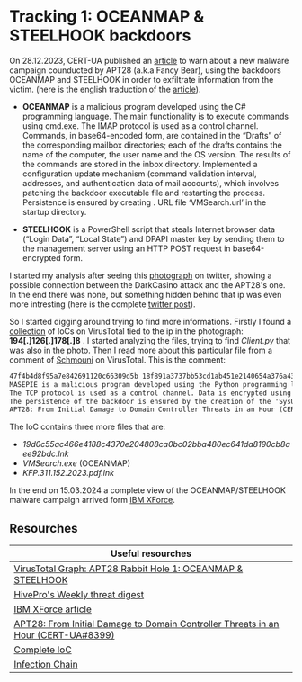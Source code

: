 # Tracking 1: OCEANMAP & STEELHOOK backdoors

On 28.12.2023, CERT-UA published an [article](https://cert.gov.ua/article/6276894) to warn about a new malware campaign counducted by APT28 (a.k.a Fancy Bear), using the backdoors OCEANMAP and STEELHOOK in order to
exfiltrate information from the victim. (here is the english traduction of the [article](https://medium.com/cyberscribers-exploring-cybersecurity/apt28-from-initial-damage-to-domain-controller-threats-in-an-hour-cert-ua-8399-1944dd6edcdf)).

- **OCEANMAP** is a malicious program developed using the C# programming language. The main functionality is to execute commands using cmd.exe. The IMAP protocol is used as a control channel. Commands, in base64-encoded form, are contained in the “Drafts” of the corresponding mailbox directories; each of the drafts contains the name of the computer, the user name and the OS version. The results of the commands are stored in the inbox directory. Implemented a configuration update mechanism (command validation interval, addresses, and authentication data of mail accounts), which involves patching the backdoor executable file and restarting the process. Persistence is ensured by creating . URL file ‘VMSearch.url’ in the startup directory.

- **STEELHOOK** is a PowerShell script that steals Internet browser data (“Login Data”, “Local State”) and DPAPI master key by sending them to the management server using an HTTP POST request in base64-encrypted form.

I started my analysis after seeing this [photograph](./Twitter-post.jpg) on twitter, showing a possible connection between the DarkCasino attack and the APT28's one. In the end there was none, but something
hidden behind that ip was even more intresting (here is the complete [twitter post](https://twitter.com/BaoshengbinCumt/status/1762657919504732527)).

So I started digging around trying to find more informations. Firstly I found a [collection](https://www.virustotal.com/gui/collection/4fca51117f88d8172e0ea97d2d2878271a3135327edf248511b7e8d777a252d9) of IoCs on VirusTotal tied to the ip in the photograph: **194[.]126[.]178[.]8** . I started analyzing the files, trying to find *Client.py* that was also in the photo. Then I read more about this particular file from a comment of [Schmouni](https://www.virustotal.com/gui/user/Schmouni) on VirusTotal. This is the comment:

```txt
47f4b4d8f95a7e842691120c66309d5b 18f891a3737bb53cd1ab451e2140654a376a43b2d75f6695f3133d47a41952b6 Client.py (MASEPIE)
MASEPIE is a malicious program developed using the Python programming language. The main functionality is to download/upload files and execute commands.
The TCP protocol is used as a control channel. Data is encrypted using the AES-128-CBC algorithm; The key, which is a sequence of 16 arbitrary bytes, is generated at the beginning of the connection.
The persistence of the backdoor is ensured by the creation of the 'SysUpdate' key in the 'Run' branch of the OS registry, as well as, using the 'SystemUpdate.lnk' LNK file in the startup directory.
APT28: From Initial Damage to Domain Controller Threats in an Hour (CERT-UA#8399)
```

The IoC contains three more files that are:

- *19d0c55ac466e4188c4370e204808ca0bc02bba480ec641da8190cb8aee92bdc.lnk*
- *VMSearch.exe* (OCEANMAP)
- *KFP.311.152.2023.pdf.lnk*

In the end on 15.03.2024 a complete view of the OCEANMAP/STEELHOOK malware campaign arrived form [IBM XForce](https://securityintelligence.com/x-force/itg05-leverages-malware-arsenal/).

## Resourches

|Useful resourches|
|---------------|
|[VirusTotal Graph: APT28 Rabbit Hole 1: OCEANMAP & STEELHOOK](https://www.virustotal.com/graph/g7957d299488c41f7829f4eca499f6577cdc49e36f14b4f3bbb54ebe89c2b714d)|
|[HivePro's Weekly threat digest](https://www.hivepro.com/wp-content/uploads/2024/01/Weekly-Threat-Digest-1-January-to-7-January-2024.pdf)|
|[IBM XForce article](https://securityintelligence.com/x-force/itg05-leverages-malware-arsenal/)|
|[APT28: From Initial Damage to Domain Controller Threats in an Hour (CERT-UA#8399)](https://medium.com/cyberscribers-exploring-cybersecurity/apt28-from-initial-damage-to-domain-controller-threats-in-an-hour-cert-ua-8399-1944dd6edcdf)|
|[Complete IoC](./IoC-APT28-CERT-UA-8399-OCEANMAP.txt)|
|[Infection Chain](./Infection-chain-APT28.png)|
